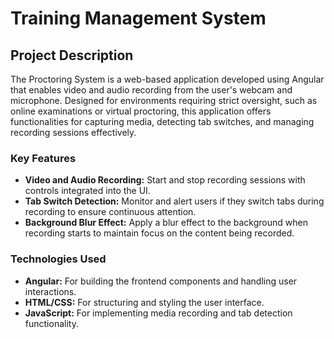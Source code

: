 # Training Management System

## Project Description

The Proctoring System is a web-based application developed using Angular that enables video and audio recording from the user's webcam and microphone. Designed for environments requiring strict oversight, such as online examinations or virtual proctoring, this application offers functionalities for capturing media, detecting tab switches, and managing recording sessions effectively.

### Key Features

- **Video and Audio Recording:** Start and stop recording sessions with controls integrated into the UI.
- **Tab Switch Detection:** Monitor and alert users if they switch tabs during recording to ensure continuous attention.
- **Background Blur Effect:** Apply a blur effect to the background when recording starts to maintain focus on the content being recorded.

### Technologies Used

- **Angular:** For building the frontend components and handling user interactions.
- **HTML/CSS:** For structuring and styling the user interface.
- **JavaScript:** For implementing media recording and tab detection functionality.
